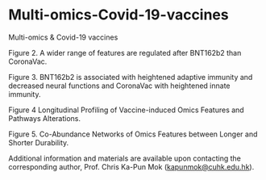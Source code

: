 # Multi-omics-Covid-19-vaccines
Multi-omics &amp; Covid-19 vaccines

Figure 2. A wider range of features are regulated after BNT162b2 than CoronaVac.  

Figure 3. BNT162b2 is associated with heightened adaptive immunity and decreased neural functions and CoronaVac with heightened innate immunity. 

Figure 4 Longitudinal Profiling of Vaccine-induced Omics Features and Pathways Alterations.

Figure 5. Co-Abundance Networks of Omics Features between Longer and Shorter Durability.


Additional information and materials are available upon contacting the corresponding author, Prof. Chris Ka-Pun Mok (kapunmok@cuhk.edu.hk).


